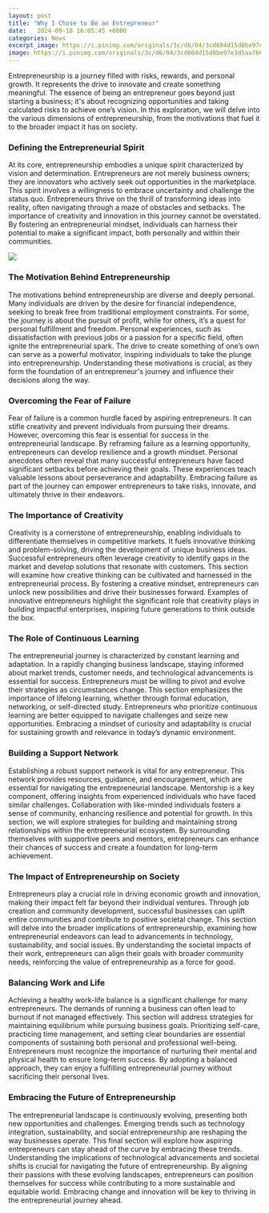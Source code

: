 ```yaml
---
layout: post
title: "Why I Chose to Be an Entrepreneur"
date:   2024-09-18 16:05:45 +0000
categories: News
excerpt_image: https://i.pinimg.com/originals/3c/d6/04/3cd604d15d8be97e3d5aa766360362ca.jpg
image: https://i.pinimg.com/originals/3c/d6/04/3cd604d15d8be97e3d5aa766360362ca.jpg
---
```


Entrepreneurship is a journey filled with risks, rewards, and personal growth. It represents the drive to innovate and create something meaningful. The essence of being an entrepreneur goes beyond just starting a business; it's about recognizing opportunities and taking calculated risks to achieve one’s vision. In this exploration, we will delve into the various dimensions of entrepreneurship, from the motivations that fuel it to the broader impact it has on society.
### Defining the Entrepreneurial Spirit
At its core, entrepreneurship embodies a unique spirit characterized by vision and determination. Entrepreneurs are not merely business owners; they are innovators who actively seek out opportunities in the marketplace. This spirit involves a willingness to embrace uncertainty and challenge the status quo. Entrepreneurs thrive on the thrill of transforming ideas into reality, often navigating through a maze of obstacles and setbacks. The importance of creativity and innovation in this journey cannot be overstated. By fostering an entrepreneurial mindset, individuals can harness their potential to make a significant impact, both personally and within their communities.

![](https://i.pinimg.com/originals/3c/d6/04/3cd604d15d8be97e3d5aa766360362ca.jpg)
### The Motivation Behind Entrepreneurship
The motivations behind entrepreneurship are diverse and deeply personal. Many individuals are driven by the desire for financial independence, seeking to break free from traditional employment constraints. For some, the journey is about the pursuit of profit, while for others, it’s a quest for personal fulfillment and freedom. Personal experiences, such as dissatisfaction with previous jobs or a passion for a specific field, often ignite the entrepreneurial spark. The drive to create something of one’s own can serve as a powerful motivator, inspiring individuals to take the plunge into entrepreneurship. Understanding these motivations is crucial, as they form the foundation of an entrepreneur's journey and influence their decisions along the way.
### Overcoming the Fear of Failure
Fear of failure is a common hurdle faced by aspiring entrepreneurs. It can stifle creativity and prevent individuals from pursuing their dreams. However, overcoming this fear is essential for success in the entrepreneurial landscape. By reframing failure as a learning opportunity, entrepreneurs can develop resilience and a growth mindset. Personal anecdotes often reveal that many successful entrepreneurs have faced significant setbacks before achieving their goals. These experiences teach valuable lessons about perseverance and adaptability. Embracing failure as part of the journey can empower entrepreneurs to take risks, innovate, and ultimately thrive in their endeavors.
### The Importance of Creativity
Creativity is a cornerstone of entrepreneurship, enabling individuals to differentiate themselves in competitive markets. It fuels innovative thinking and problem-solving, driving the development of unique business ideas. Successful entrepreneurs often leverage creativity to identify gaps in the market and develop solutions that resonate with customers. This section will examine how creative thinking can be cultivated and harnessed in the entrepreneurial process. By fostering a creative mindset, entrepreneurs can unlock new possibilities and drive their businesses forward. Examples of innovative entrepreneurs highlight the significant role that creativity plays in building impactful enterprises, inspiring future generations to think outside the box.
### The Role of Continuous Learning
The entrepreneurial journey is characterized by constant learning and adaptation. In a rapidly changing business landscape, staying informed about market trends, customer needs, and technological advancements is essential for success. Entrepreneurs must be willing to pivot and evolve their strategies as circumstances change. This section emphasizes the importance of lifelong learning, whether through formal education, networking, or self-directed study. Entrepreneurs who prioritize continuous learning are better equipped to navigate challenges and seize new opportunities. Embracing a mindset of curiosity and adaptability is crucial for sustaining growth and relevance in today’s dynamic environment.
### Building a Support Network
Establishing a robust support network is vital for any entrepreneur. This network provides resources, guidance, and encouragement, which are essential for navigating the entrepreneurial landscape. Mentorship is a key component, offering insights from experienced individuals who have faced similar challenges. Collaboration with like-minded individuals fosters a sense of community, enhancing resilience and potential for growth. In this section, we will explore strategies for building and maintaining strong relationships within the entrepreneurial ecosystem. By surrounding themselves with supportive peers and mentors, entrepreneurs can enhance their chances of success and create a foundation for long-term achievement.
### The Impact of Entrepreneurship on Society
Entrepreneurs play a crucial role in driving economic growth and innovation, making their impact felt far beyond their individual ventures. Through job creation and community development, successful businesses can uplift entire communities and contribute to positive societal change. This section will delve into the broader implications of entrepreneurship, examining how entrepreneurial endeavors can lead to advancements in technology, sustainability, and social issues. By understanding the societal impacts of their work, entrepreneurs can align their goals with broader community needs, reinforcing the value of entrepreneurship as a force for good.
### Balancing Work and Life
Achieving a healthy work-life balance is a significant challenge for many entrepreneurs. The demands of running a business can often lead to burnout if not managed effectively. This section will address strategies for maintaining equilibrium while pursuing business goals. Prioritizing self-care, practicing time management, and setting clear boundaries are essential components of sustaining both personal and professional well-being. Entrepreneurs must recognize the importance of nurturing their mental and physical health to ensure long-term success. By adopting a balanced approach, they can enjoy a fulfilling entrepreneurial journey without sacrificing their personal lives.
### Embracing the Future of Entrepreneurship
The entrepreneurial landscape is continuously evolving, presenting both new opportunities and challenges. Emerging trends such as technology integration, sustainability, and social entrepreneurship are reshaping the way businesses operate. This final section will explore how aspiring entrepreneurs can stay ahead of the curve by embracing these trends. Understanding the implications of technological advancements and societal shifts is crucial for navigating the future of entrepreneurship. By aligning their passions with these evolving landscapes, entrepreneurs can position themselves for success while contributing to a more sustainable and equitable world. Embracing change and innovation will be key to thriving in the entrepreneurial journey ahead.